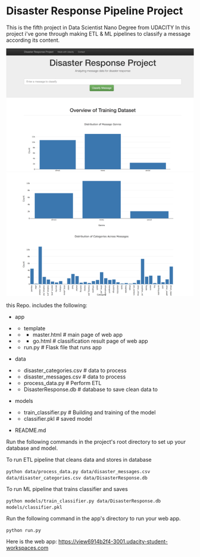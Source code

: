 # Disaster Response Pipeline Project

This is the fifth project in Data Scientist Nano Degree from UDACITY
In this project i've gone through making ETL & ML pipelines to classify a message according its content.

![](images/Screen%20Shot%202020-02-01%20at%207.08.40%20AM.png)
![](images/Screen%20Shot%202020-02-01%20at%207.08.50%20AM.png)

this Repo. includes the following: 
- app
- - template

- - - master.html  # main page of web app

- - - go.html  # classification result page of web app

- - run.py  # Flask file that runs app

- data

- - disaster_categories.csv  # data to process 

- - disaster_messages.csv  # data to process

- - process_data.py # Perform ETL

- - DisasterResponse.db   # database to save clean data to

- models

- - train_classifier.py # Building and training of the model 

- - classifier.pkl  # saved model 

- README.md

Run the following commands in the project's root directory to set up your database and model.

To run ETL pipeline that cleans data and stores in database 

`python data/process_data.py data/disaster_messages.csv data/disaster_categories.csv data/DisasterResponse.db`

To run ML pipeline that trains classifier and saves 

`python models/train_classifier.py data/DisasterResponse.db models/classifier.pkl`

Run the following command in the app's directory to run your web app. 

`python run.py`

Here is the web app:
https://view6914b2f4-3001.udacity-student-workspaces.com
